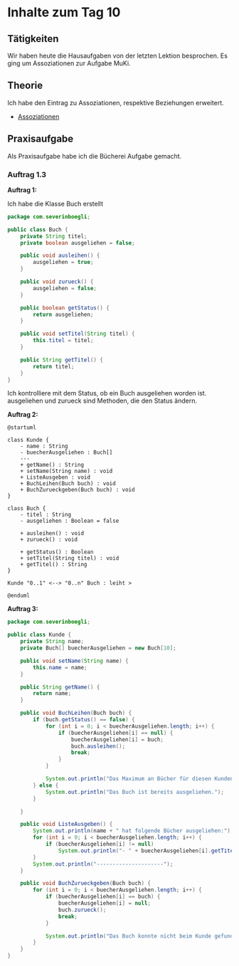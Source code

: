 # Inhalte zum Tag 10

## Tätigkeiten
Wir haben heute die Hausaufgaben von der letzten Lektion besprochen. Es ging um Assoziationen zur Aufgabe MuKi.

## Theorie
Ich habe den Eintrag zu Assoziationen, respektive Beziehungen erweitert.

- [Assoziationen](Theorie/Assoziationen.md)

## Praxisaufgabe
Als Praxisaufgabe habe ich die Bücherei Aufgabe gemacht.


### Auftrag 1.3

**Auftrag 1:**

Ich habe die Klasse Buch erstellt

```java
package com.severinboegli;

public class Buch {
    private String titel;
    private boolean ausgeliehen = false;

    public void ausleihen() {
        ausgeliehen = true;
    }

    public void zurueck() {
        ausgeliehen = false;
    }

    public boolean getStatus() {
        return ausgeliehen;
    }

    public void setTitel(String titel) {
        this.titel = titel;
    }

    public String getTitel() {
        return titel;
    }
}

```

Ich kontrolliere mit dem Status, ob ein Buch ausgeliehen worden ist.
ausgeliehen und zurueck sind Methoden, die den Status ändern.

**Auftrag 2:**

```plantuml
@startuml

class Kunde {
    - name : String
    - buecherAusgeliehen : Buch[]
    ---
    + getName() : String
    + setName(String name) : void
    + ListeAusgeben : void
    + BuchLeihen(Buch buch) : void
    + BuchZurueckgeben(Buch buch) : void
}

class Buch {
    - titel : String 
    - ausgeliehen : Boolean = false

    + ausleihen() : void
    + zurueck() : void

    + getStatus() : Boolean
    + setTitel(String titel) : void
    + getTitel() : String
}

Kunde "0..1" <--> "0..n" Buch : leiht >

@enduml
```

**Auftrag 3:**

```java
package com.severinboegli;

public class Kunde {
    private String name;
    private Buch[] buecherAusgeliehen = new Buch[10];

    public void setName(String name) {
        this.name = name;
    }

    public String getName() {
        return name;
    }

    public void BuchLeihen(Buch buch) {
        if (buch.getStatus() == false) {
            for (int i = 0; i < buecherAusgeliehen.length; i++) {
                if (buecherAusgeliehen[i] == null) {
                    buecherAusgeliehen[i] = buch;
                    buch.ausleihen();
                    break;
                }
            }

            System.out.println("Das Maximum an Bücher für diesen Kunden ist erreicht.");
        } else {
            System.out.println("Das Buch ist bereits ausgeliehen.");
        }

    }

    public void ListeAusgeben() {
        System.out.println(name + " hat folgende Bücher ausgeliehen:");
        for (int i = 0; i < buecherAusgeliehen.length; i++) {
            if (buecherAusgeliehen[i] != null)
                System.out.println("- " + buecherAusgeliehen[i].getTitel());
        }
        System.out.println("---------------------");
    }

    public void BuchZurueckgeben(Buch buch) {
        for (int i = 0; i < buecherAusgeliehen.length; i++) {
            if (buecherAusgeliehen[i] == buch) {
                buecherAusgeliehen[i] = null;
                buch.zurueck();
                break;
            }

            System.out.println("Das Buch konnte nicht beim Kunde gefunden werden.");
        }
    }
}


```

